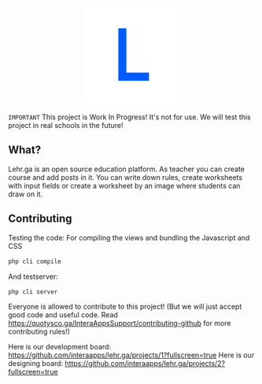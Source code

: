 <p align="center"><img src="/public/assets/images/icon.png" width="200"></p>

`IMPORTANT` This project is Work In Progress! It's not for use. We will test this project in real schools in the future!

## What?
Lehr.ga is an open source education platform.
As teacher you can create course and add posts in it. You can write down rules, create worksheets with input fields or create a worksheet by an image where students can draw on it.



## Contributing

Testing the code:
For compiling the views and bundling the Javascript and CSS
```bash
php cli compile
```

And testserver:
```bash
php cli server
```

Everyone is allowed to contribute to this project!  (But we will just accept good code and useful code. Read https://quotysco.ga/InteraAppsSupport/contributing-github for more contributing rules!)

Here is our development board: https://github.com/interaapps/lehr.ga/projects/1?fullscreen=true
Here is our designing board: https://github.com/interaapps/lehr.ga/projects/2?fullscreen=true
